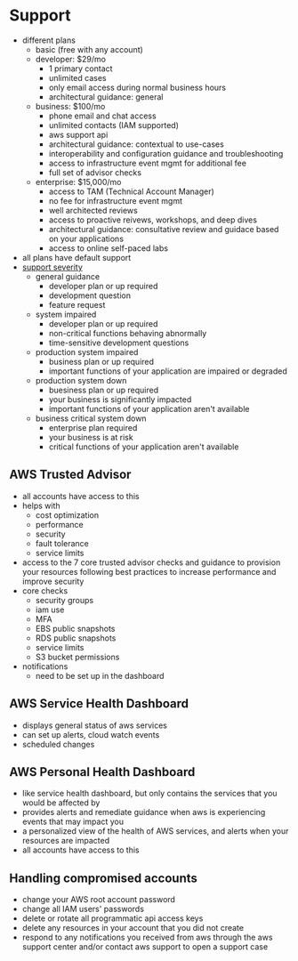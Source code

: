 # Support
- different plans
  - basic (free with any account)
  - developer: $29/mo
    - 1 primary contact
    - unlimited cases
    - only email access during normal business hours
    - architectural guidance: general
  - business: $100/mo
    - phone email and chat access
    - unlimited contacts (IAM supported)
    - aws support api
    - architectural guidance: contextual to use-cases
    - interoperability and configuration guidance and troubleshooting
    - access to infrastructure event mgmt for additional fee
    - full set of advisor checks
  - enterprise: $15,000/mo
    - access to TAM (Technical Account Manager)
    - no fee for infrastructure event mgmt
    - well architected reviews
    - access to proactive reivews, workshops, and deep dives
    - architectural guidance:  consultative review and guidace based on your applications
    - access to online self-paced labs
- all plans have default support
- [support severity](https://docs.aws.amazon.com/awssupport/latest/user/case-management.html#choosing-severity)
  - general guidance
    - developer plan or up required
    - development question
    - feature request
  - system impaired
    - developer plan or up required
    - non-critical functions behaving abnormally
    - time-sensitive development questions
  - production system impaired
    - business plan or up required
    - important functions of your application are impaired or degraded
  - production system down
    - buesiness plan or up required
    - your business is significantly impacted
    - important functions of your application aren't available
  - business critical system down
    - enterprise plan required
    - your business is at risk
    - critical functions of your application aren't available

## AWS Trusted Advisor
- all accounts have access to this
- helps with
  - cost optimization
  - performance
  - security
  - fault tolerance
  - service limits
- access to the 7 core trusted advisor checks and guidance to provision your resources following best practices to increase performance and improve security
- core checks
  - security groups
  - iam use
  - MFA
  - EBS public snapshots
  - RDS public snapshots
  - service limits
  - S3 bucket permissions
- notifications
  - need to be set up in the dashboard

## AWS Service Health Dashboard
- displays general status of aws services
- can set up alerts, cloud watch events
- scheduled changes

## AWS Personal Health Dashboard
- like service health dashboard, but only contains the services that you would be affected by
- provides alerts and remediate guidance when aws is experiencing events that may impact you
- a personalized view of the health of AWS services, and alerts when your resources are impacted
- all accounts have access to this

## Handling compromised accounts
- change your AWS root account password
- change all IAM users' passwords
- delete or rotate all programmatic api access keys
- delete any resources in your account that you did not create
- respond to any notifications you received from aws through the aws support center and/or contact aws support to open a support case